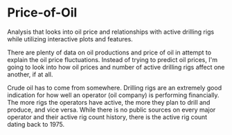 # Price-of-Oil
Analysis that looks into oil price and relationships with active drilling rigs while utilizing interactive plots and features. 

There are plenty of data on oil productions and price of oil in attempt to explain the oil price fluctuations. 
Instead of trying to predict oil prices, I'm going to look into how oil prices and number of active drilling rigs affect one another, if at all. 

Crude oil has to come from somewhere. Drilling rigs are an extremely good indication for how well an operator (oil company) is performing financially. 
The more rigs the operators have active, the more they plan to drill and produce, and vice versa. 
While there is no public sources on every major operator and their active rig count history, there is the active rig count dating back to 1975.
